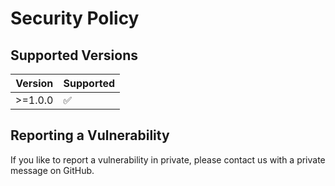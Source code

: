 # Security Policy

## Supported Versions

| Version  | Supported          |
|----------| ------------------ |
| \>=1.0.0 | :white_check_mark: |

## Reporting a Vulnerability

If you like to report a vulnerability in private, please contact us with a private message on GitHub.
